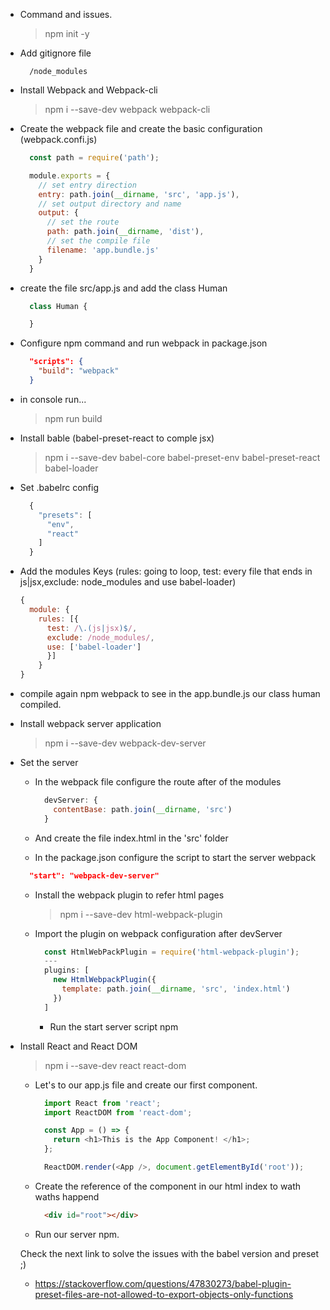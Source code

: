 * Command and issues.

  > npm init -y

- Add gitignore file

  ```gitignore
    /node_modules
  ```
- Install Webpack and Webpack-cli

  > npm i --save-dev webpack webpack-cli

- Create the webpack file and create the basic configuration (webpack.confi.js)

  ```javascript
    const path = require('path');

    module.exports = {
      // set entry direction
      entry: path.join(__dirname, 'src', 'app.js'),
      // set output directory and name
      output: {
        // set the route
        path: path.join(__dirname, 'dist'),
        // set the compile file
        filename: 'app.bundle.js'
      }
    }
    ```
- create the file src/app.js and add the class Human

  ```javascript
    class Human {

    }
  ```

- Configure npm command and run webpack in package.json

  ```json
    "scripts": {
      "build": "webpack"
    }
  ```
- in console run...

  > npm run build

- Install bable (babel-preset-react to comple jsx)

  > npm i --save-dev babel-core babel-preset-env babel-preset-react babel-loader

- Set .babelrc config

  ```jsx
    {
      "presets": [
        "env",
        "react"
      ]
    }
  ```

- Add the modules Keys (rules: going to loop, test: every file that ends in js|jsx,exclude: node_modules and use babel-loader)

  ```jsx
  {
    module: {
      rules: [{
        test: /\.(js|jsx)$/,
        exclude: /node_modules/,
        use: ['babel-loader']
        }]
      }
  }
  ```

- compile again npm webpack to see in the app.bundle.js our class human compiled.

- Install webpack server application

  > npm i --save-dev webpack-dev-server

- Set the server

  - In the webpack file configure the route after of the modules

    ```js
      devServer: {
        contentBase: path.join(__dirname, 'src')
      }
    ```
  - And create the file index.html in the 'src' folder

  - In the package.json configure the script to start the server webpack

  ```json
    "start": "webpack-dev-server"
  ```

  - Install the webpack plugin to refer html pages

    > npm i --save-dev html-webpack-plugin

  - Import the plugin on webpack configuration after devServer

    ```js
      const HtmlWebPackPlugin = require('html-webpack-plugin');
      ---
      plugins: [
        new HtmlWebpackPlugin({
          template: path.join(__dirname, 'src', 'index.html')
        })
      ]
    ```

    - Run the start server script npm

- Install React and React DOM

  > npm i --save-dev react react-dom

  - Let's to our app.js file and create our first component.

    ```js
      import React from 'react';
      import ReactDOM from 'react-dom';

      const App = () => {
        return <h1>This is the App Component! </h1>;
      };

      ReactDOM.render(<App />, document.getElementById('root'));
    ```

  - Create the reference of the component in our html index to wath waths happend

    ```html
      <div id="root"></div>
    ```

  - Run our server npm.

  Check the next link to solve the issues with the babel version and preset ;)
    - https://stackoverflow.com/questions/47830273/babel-plugin-preset-files-are-not-allowed-to-export-objects-only-functions

